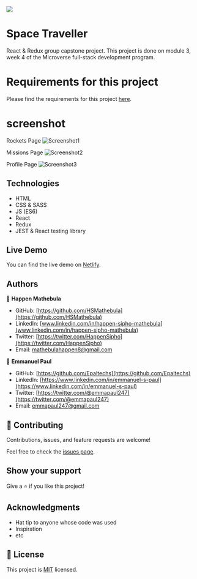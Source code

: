 ![](https://img.shields.io/badge/Microverse-blueviolet)

# Space Traveller
React & Redux group capstone project. This project is done on module 3, week 4 of the Microverse full-stack development program.


# Requirements for this project

Please find the requirements for this project [here](https://github.com/microverseinc/curriculum-react-redux/blob/main/group-project/project_space_travelers_hub.md).

# screenshot 
Rockets Page
![Screenshot1](src/asset/demo3.jpg)

Missions Page
![Screenshot2](src/asset/demo1.jpg)

Profile Page
![Screenshot3](src/asset/demo2.jpg)


## Technologies

- HTML
- CSS & SASS
- JS (ES6)
- React
- Redux
- JEST & React testing library

## Live Demo
You can find the live demo on [Netlify](https://starlit-kashata-f9136c.netlify.app). 


## Authors

👤 **Happen Mathebula**

- GitHub: [https://github.com/HSMathebula](https://github.com/HSMathebula)
- LinkedIn: [www.linkedin.com/in/happen-sipho-mathebula](www.linkedin.com/in/happen-sipho-mathebula)
- Twitter: [https://twitter.com/HappenSipho](https://twitter.com/HappenSipho)
- Email: [mathebulahappen8@gmail.com](mailto:mathebulahappen8@gmail.com)


👤 **Emmanuel Paul**

- GitHub: [https://github.com/Epaltechs](https://github.com/Epaltechs)
- LinkedIn: [https://www.linkedin.com/in/emmanuel-s-paul](https://www.linkedin.com/in/emmanuel-s-paul)
- Twitter: [https://twitter.com/@emmapaul247](https://twitter.com/@emmapaul247)
- Email: [emmapaul247@gmail.com](mailto:emmapaul247@gmail.com)

## 🤝 Contributing

Contributions, issues, and feature requests are welcome!

Feel free to check the [issues page](../../issues/).

## Show your support

Give a ⭐️ if you like this project!

## Acknowledgments

- Hat tip to anyone whose code was used
- Inspiration
- etc

## 📝 License

This project is [MIT](LICENSE) licensed.

